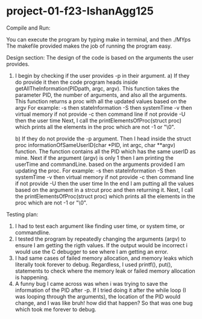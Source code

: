 # project-01-f23-IshanAgg125

Compile and Run:

You can execute the program by typing make in terminal, and then ./MYps
The makefile provided makes the job of running the program easy.

Design section:
The design of the code is based on the arguments the user provides. 
1. I begin by checking if the user provides -p in their argument. 
   a) If they do provide it then the code program heads inside getAllTheInformation(PIDpath, argc, argv). This function takes the parameter PID, the number of arguments, and also all the arguments. This function returns a proc with all the updated values based on the argv For example:
   -s then stateInformation
   -S then systemTime
   -v then virtual memory
   if not provide -c then command line
   if not provide -U then the user time
   Next, I call the printElementsOfProc(struct proc) which prints all the elements in the proc which are not -1 or "\0". 

   b) If they do not provide the -p argument. Then I head inside the struct proc informationOfSameUserID(char *PID, int argc, char **argv) function. The function contains all the PID which has the same userID as mine. Next if the argument (argv) is only 1 then I am printing the userTime and commandLine. based on the arguments provided I am updating the proc. For example:
   -s then stateInformation
   -S then systemTime
   -v then virtual memory
   if not provide -c then command line
   if not provide -U then the user time
   In the end I am putting all the values based on the argument in a strcut proc and then returning it. Next, I call the printElementsOfProc(struct proc) which prints all the elements in the proc which are not -1 or "\0". 

Testing plan:

1. I had to test each argument like finding user time, or system time, or commandline. 
2. I tested the program by repeatedly changing the arguments (argv) to ensure I am getting the 
rigth values. If the output would be incorrect i would use the C debugger to see where I am getting
an error. 
3. I had same cases of failed memory allocation, and memory leaks which literally took forever to debug. Regardless, I used printf(), put(), statements to check where the memory leak or failed memory allocation is happening. 
4. A funny bug I came across was when i was trying to save the information of the PID after -p. If I tried doing it after the while loop (I was looping through the arguments), the location of the PID would change, and I was like bruh! how did that happen? So that was one bug which took me forever to debug. 


